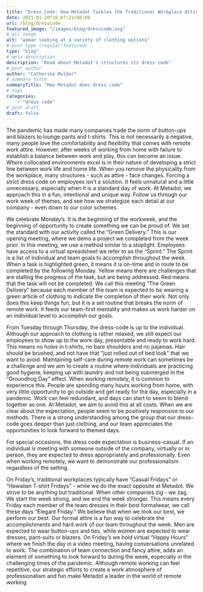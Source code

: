 ```yaml
---
title: "Dress Code: How Metadot Tackles the Traditional Workplace Attire"
date: 2021-01-20T10:07:21+06:00
url: /blog/dresscode
featured_image: "/images/blog/dresscode.svg"
# alt image
alt: "woman looking at a variety of clothing options"
# post type (regular/featured)
type: "blog"
# meta description
description: "Read about Metadot's structures its dress code"
# post author
author: "Catherine Mulder"
# summary title
summaryTitle: "How Metadot does dress code"
# tags
categories: 
    - "dress code"
# post draft
draft: false
---
```


The pandemic has made many companies trade the norm of button-ups and blazers to lounge pants and t-shirts. This is not necessarily a negative, many people love the comfortability and flexibility that comes with remote work attire. However, after weeks of working from home with failure to establish a balance between work and play, this can become an issue. Where collocated environments excel is in their nature of developing a strict line between work life and home life. When you remove the physicality from the workplace,  many structures - such as attire - face changes. Forcing a strict dress code on employees isn’t a solution. It feels unnatural and a little unnecessary, especially when it is a standard day of work. At Metadot, we approach this in a fun, intentional and unique way. Follow us through our work week of themes, and see how we strategize each detail at our company - even down to our color schemes.

We celebrate Monday’s. It is the beginning of the workweek, and the beginning of opportunity to create something we can be proud of. We set the standard with our activity called the “Green Delivery.” This is our opening meeting, where we demo a project we completed from the week prior. In this meeting, we use a method similar to a stoplight. Employees have access to a virtual spreadsheet we refer to as the “Sprint.” The Sprint is a list of individual and team goals to accomplish throughout the week. When a task is highlighted green, it means it is on-time and in route to be completed by the following Monday. Yellow means there are challenges that are stalling the progress of the task, but are being addressed. Red means that the task will not be completed. We call this meeting “The Green Delivery” because each member of the team is expected to be wearing a green article of clothing to indicate the completion of their work. Not only does this keep things fun, but it is a set routine that breaks the norm of remote work. It feeds our team-first mentality and makes us work harder on an individual level to accomplish our goals.

From Tuesday through Thursday, the dress-code is up to the individual. Although our approach to clothing is rather relaxed, we still expect our employees to show up to the work day, presentable and ready to work hard. This means no holes in t-shirts, no bare shoulders and no pajamas. Hair should be brushed, and not have that “just rolled out of bed look” that we want to avoid. Maintaining self-care during remote work can sometimes be a challenge and we aim to create a routine where individuals are practicing good hygiene, keeping up with laundry and not being submerged in the “Groundhog Day” effect. When working remotely, it is common to experience this. People are spending many hours working from home, with very little opportunity to go outside and get ready for the day, especially in a pandemic. Work can feel redundant, and days can start to seem to blend together as one. At Metadot, we aim to avoid this at all costs. When we are clear about the expectation, people seem to be positively responsive to our methods. There is a strong understanding among the group that our dress-code goes deeper than just clothing, and our team appreciates the opportunities to look forward to themed days.

For special occasions, the dress code expectation is business-casual. If an individual is meeting with someone outside of the company, virtually or in person, they are expected to dress appropriately and professionally. Even when working remotely, we want to demonstrate our professionalism regardless of the setting.

On Friday’s, traditional workplaces typically have “Casual Fridays” or “Hawaiian T-shirt Fridays” - while we do the exact opposite at Metadot. We strive to be anything but traditional. When other companies zig - we zag. We start the week strong, and we end the week stronger. This means every Friday each member of the team dresses in their best formalwear, we call these days “Elegant Friday.” We believe that when we look our best, we perform our best. Our formal attire is a fun way to celebrate the accomplishments and hard work of our team throughout the week. Men are expected to wear button-ups and ties, while women are expected to wear dresses, pant-suits or blazers. On Friday’s we hold virtual “Happy Hours” where we finish the day in a video meeting, having conversations unrelated to work. The combination of team connection and fancy attire, adds an element of something to look forward to during the week, especially in the challenging times of the pandemic. Although remote working can feel repetitive, our strategic efforts to create a work atmosphere of professionalism and fun make Metadot a leader in the world of remote working.
